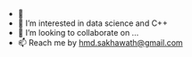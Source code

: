 - 👋
- 👀 I’m interested in data science and C++
- 💞️ I’m looking to collaborate on ...
- 📫 Reach me by hmd.sakhawath@gmail.com

<!---
sakhawath19/sakhawath19 is a ✨ special ✨ repository because its `README.md` (this file) appears on your GitHub profile.
You can click the Preview link to take a look at your changes.
--->

